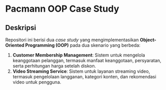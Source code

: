 # Pacmann OOP Case Study

## Deskripsi

Repositori ini berisi dua *case study* yang mengimplementasikan **Object-Oriented Programming (OOP)** pada dua skenario yang berbeda:

1. **Customer Membership Management**: Sistem untuk mengelola keanggotaan pelanggan, termasuk manfaat keanggotaan, persyaratan, serta perhitungan harga setelah diskon.
2. **Video Streaming Service**: Sistem untuk layanan streaming video, termasuk pengelolaan langganan, kategori konten, dan rekomendasi video untuk pengguna.
